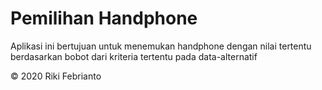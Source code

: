 <h1>Pemilihan Handphone</h1>

<p>Aplikasi ini bertujuan untuk menemukan handphone dengan nilai tertentu berdasarkan bobot dari kriteria tertentu pada data-alternatif</p>
<p>&copy; 2020 Riki Febrianto</p>
